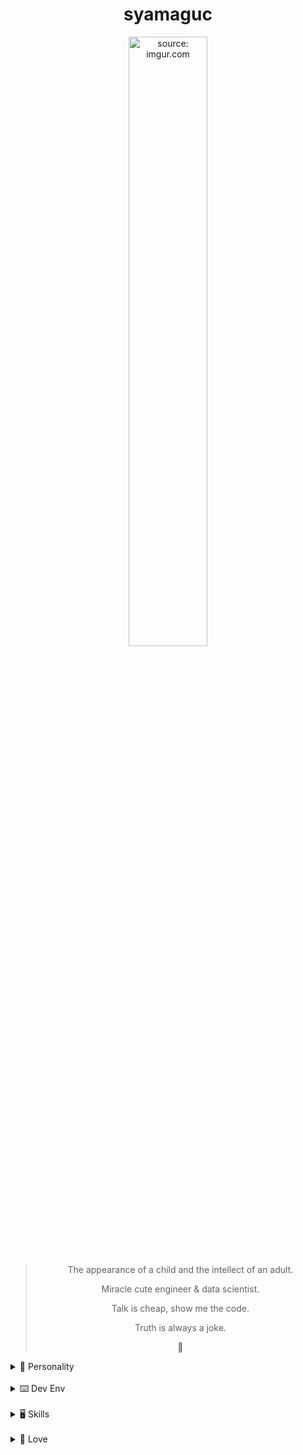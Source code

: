 <div align="center">
  <h1 >syamaguc</h1>
</div>
<div align="center">
<a href="https://imgur.com/hGuqMOa"><img src="https://i.imgur.com/hGuqMOa.jpg" title="source: imgur.com" width="50%" height="50%"/></a>
  <blockquote>
    <p>
      The appearance of a child and the intellect of an adult.
    </p>
    <p>
      Miracle cute engineer & data scientist.
    </p>
    <p>
      Talk is cheap, show me the code.
    </p>
    <p>
      Truth is always a joke.
    </p>
    <p>
      🖤
    </p>
  </blockquote>
</div>

<details>
  <summary> 🔑 Personality</summary>

- 🏛️ [INTJ-A](https://www.16personalities.com/intj-personality)
- 💩 [NPD](https://ja.wikipedia.org/wiki/%E8%87%AA%E5%B7%B1%E6%84%9B%E6%80%A7%E3%83%91%E3%83%BC%E3%82%BD%E3%83%8A%E3%83%AA%E3%83%86%E3%82%A3%E9%9A%9C%E5%AE%B3)
- 💰 [Bitcoin Maximalist](https://www.reddit.com/r/Bitcoin/comments/car30w/if_you_dont_believe_me_or_dont_get_it_i_dont_have)

</details>

<br/>

<details>
  <summary> ⌨️ Dev Env</summary>

- OS:
  - Archlinux with i3
  - MacOS with Yabai
- EDIT: Neovim + HHKB
- Terminal: Alacritty + tmux + ZSH

</details>

<br/>

<details>
  <summary> 🖥️ Skills</summary>

##### なにもわからない

- Lang: Python, C/C++, Google Apps Script
- Framework: Django, Gastby.js
- Cloud: AWS
- Other: Docker, MySQL, PostgresSQL , Bigquery

##### チョットデキル

- そんなもんあるわけねぇだろw

##### 完全に理解した

- lang: Typescript, lua, Common Lisp, Rust
- Framework: FastAPI, Flask, Next.js
- Cloud: GCP
- Other: Github Actions, K8s

<div align="center">
<blockquote>
    <p lang="ja" dir="ltr">【エンジニア用語解説】<br>
      <br>「完全に理解した」
      <br>製品を利用をするためのチュートリアルを完了できたという意味。
      <br>
      <br>「なにもわからない」
      <br>製品が本質的に抱える問題に直面するほど熟知が進んだという意味。
      <br>
      <br>「チョットデキル」
      <br>同じ製品を自分でも１から作れるという意味。または開発者本人。
    </p>
</blockquote>
</div>

</details>

<br/>

<details>
  <summary> 🖤 Love </summary>

- 漫画・小説
- アニメ・映画
- ガジェット集め
- サッカー観戦
- 競馬
- パチンコ&スロット

</details>

